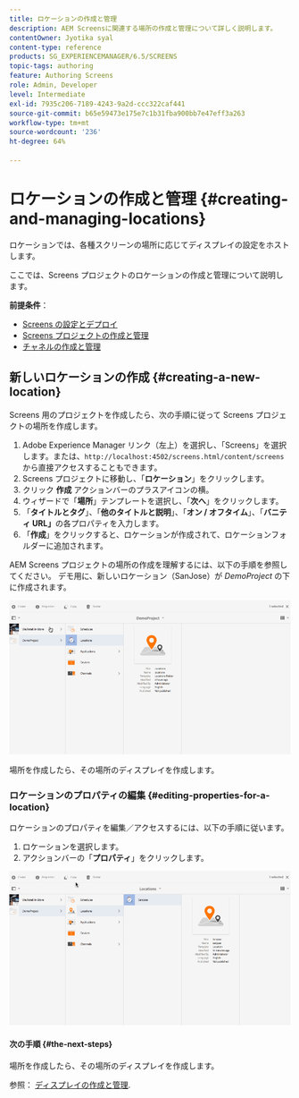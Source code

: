 ```yaml
---
title: ロケーションの作成と管理
description: AEM Screensに関連する場所の作成と管理について詳しく説明します。
contentOwner: Jyotika syal
content-type: reference
products: SG_EXPERIENCEMANAGER/6.5/SCREENS
topic-tags: authoring
feature: Authoring Screens
role: Admin, Developer
level: Intermediate
exl-id: 7935c206-7189-4243-9a2d-ccc322caf441
source-git-commit: b65e59473e175e7c1b31fba900bb7e47eff3a263
workflow-type: tm+mt
source-wordcount: '236'
ht-degree: 64%

---
```


# ロケーションの作成と管理 {#creating-and-managing-locations}

ロケーションでは、各種スクリーンの場所に応じてディスプレイの設定をホストします。

ここでは、Screens プロジェクトのロケーションの作成と管理について説明します。

**前提条件**：

* [Screens の設定とデプロイ](configuring-screens-introduction.md)
* [Screens プロジェクトの作成と管理](creating-a-screens-project.md)
* [チャネルの作成と管理](managing-channels.md)

## 新しいロケーションの作成 {#creating-a-new-location}

Screens 用のプロジェクトを作成したら、次の手順に従って Screens プロジェクトの場所を作成します。

1. Adobe Experience Manager リンク（左上）を選択し、「Screens」を選択します。または、`http://localhost:4502/screens.html/content/screens` から直接アクセスすることもできます。
1. Screens プロジェクトに移動し、「**ロケーション**」をクリックします。
1. クリック **作成** アクションバーのプラスアイコンの横。
1. ウィザードで「**場所**」テンプレートを選択し、「**次へ**」をクリックします。
1. 「**タイトルとタグ**」、「**他のタイトルと説明**」、「**オン / オフタイム**」、「**バニティ URL」**&#x200B;の各プロパティを入力します。
1. 「**作成**」をクリックすると、ロケーションが作成されて、ロケーションフォルダーに追加されます。

AEM Screens プロジェクトの場所の作成を理解するには、以下の手順を参照してください。 デモ用に、新しいロケーション（SanJose）が *DemoProject* の下に作成されます。

![player2](assets/player2.gif)

場所を作成したら、その場所のディスプレイを作成します。

### ロケーションのプロパティの編集 {#editing-properties-for-a-location}

ロケーションのプロパティを編集／アクセスするには、以下の手順に従います。

1. ロケーションを選択します。
1. アクションバーの「**プロパティ**」をクリックします。

![player3](assets/player3.gif)

#### 次の手順 {#the-next-steps}

場所を作成したら、その場所のディスプレイを作成します。

参照： [ディスプレイの作成と管理](managing-displays.md).
